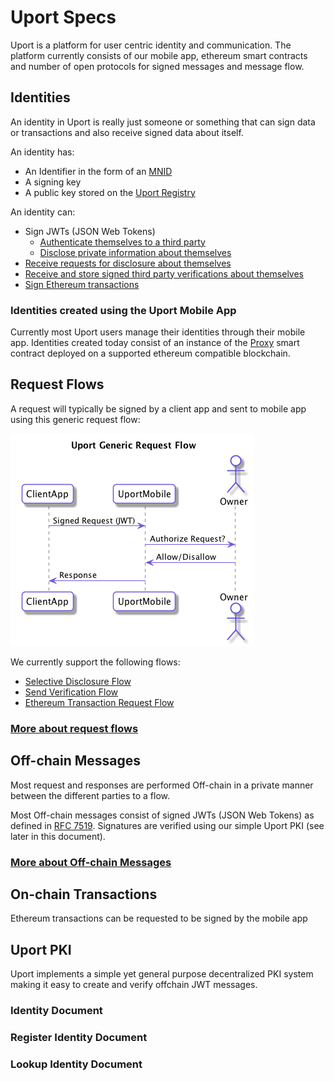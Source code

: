 # Uport Specs

Uport is a platform for user centric identity and communication. The platform currently consists of our mobile app, ethereum smart contracts and number of open protocols for signed messages and message flow.

## Identities

An identity in Uport is really just someone or something that can sign data or transactions and also receive signed data about itself.

An identity has:

- An Identifier in the form of an [MNID](https://github.com/uport-project/mnid)
- A signing key
- A public key stored on the [Uport Registry](https://github.com/uport-project/uport-registry)

An identity can:

- Sign JWTs (JSON Web Tokens)
  - [Authenticate themselves to a third party](messages/shareresp.md)
  - [Disclose private information about themselves](messages/shareresp.md)
- [Receive requests for disclosure about themselves](messages/sharereq.md)
- [Receive and store signed third party verifications about themselves](flows/verification.md)
- [Sign Ethereum transactions](flows/tx.md)

### Identities created using the Uport Mobile App

Currently most Uport users manage their identities through their mobile app. Identities created today consist of an instance of the [Proxy](https://github.com/uport-project/uport-identity/blob/develop/contracts/Proxy.sol) smart contract deployed on a supported ethereum compatible blockchain.

## Request Flows

A request will typically be signed by a client app and sent to mobile app using this generic request flow:

![Generic Uport Request Flow](flows/generic.png)

We currently support the following flows:

- [Selective Disclosure Flow](flows/selectivedisclosure.md)
- [Send Verification Flow](flows/verification.md)
- [Ethereum Transaction Request Flow](flows/tx.md)

### [More about request flows](flows/index.md)

## Off-chain Messages

Most request and responses are performed Off-chain in a private manner between the different parties to a flow.

Most Off-chain messages consist of signed JWTs (JSON Web Tokens) as defined in [RFC 7519](https://tools.ietf.org/html/rfc7519). Signatures are verified using our simple Uport PKI (see later in this document).

### [More about Off-chain Messages](messages/index.md)

## On-chain Transactions

Ethereum transactions can be requested to be signed by the mobile app

## Uport PKI

Uport implements a simple yet general purpose decentralized PKI system making it easy to create and verify offchain JWT messages.

### Identity Document
### Register Identity Document
### Lookup Identity Document
